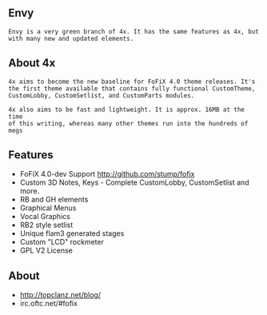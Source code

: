 ## Envy
    Envy is a very green branch of 4x. It has the same features as 4x, but with many new and updated elements.

## About 4x

	4x aims to become the new baseline for FoFiX 4.0 theme releases. It's 
	the first theme available that contains fully functional CustomTheme, 
	CustomLobby, CustomSetlist, and CustomParts modules. 

	4x also aims to be fast and lightweight. It is approx. 16MB at the time
	of this writing, whereas many other themes run into the hundreds of megs


## Features

- FoFiX 4.0-dev Support <http://github.com/stump/fofix>
- Custom 3D Notes, Keys - Complete CustomLobby, CustomSetlist and more.
- RB and GH elements   
- Graphical Menus      
- Vocal Graphics       
- RB2 style setlist    
- Unique flam3 generated stages
- Custom "LCD" rockmeter
- GPL V2 License


## About

- http://topclanz.net/blog/
- irc.oftc.net/#fofix